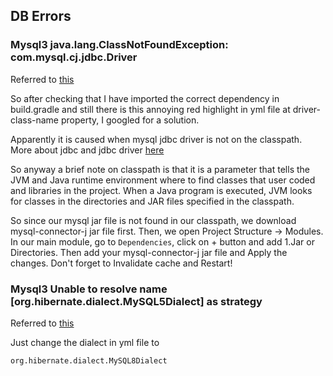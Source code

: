 ## DB Errors
### Mysql3 java.lang.ClassNotFoundException: com.mysql.cj.jdbc.Driver
Referred to [this](https://velog.io/@nasubeeni/Spring%EC%8A%A4%ED%94%84%EB%A7%81-java.lang.ClassNotFoundException-com.mysql.cj.jdbc.Driver)

So after checking that I have imported the correct dependency in build.gradle and still there is this annoying red highlight in yml file at
driver-class-name property, I googled for a solution.

Apparently it is caused when mysql jdbc driver is not on the classpath. More about jdbc and jdbc driver [here](https://github.com/brian6484/CSKnowledge/blob/main/Database/JDBC%20%26%20JDBC%20Driver.md)

So anyway a brief note on classpath is that it is a parameter that tells the JVM and Java runtime environment where to find classes that
user coded and libraries in the project. When a Java program is executed, JVM looks for classes in the directories and JAR files specified
in the classpath.

So since our mysql jar file is not found in our classpath, we download mysql-connector-j jar file first. Then, we open Project Structure ->
Modules. In our main module, go to `Dependencies`, click on + button and add 1.Jar or Directories. Then add your mysql-connector-j jar file and
Apply the changes. Don't forget to Invalidate cache and Restart!

### Mysql3 Unable to resolve name [org.hibernate.dialect.MySQL5Dialect] as strategy
Referred to [this](https://velog.io/@yesue/SpringBoot-Failed-to-initialize-JPA-EntityManagerFactory-Unable-to-create-requested-service-...-due-to-Unable-to-resolve-name-org.hibernate.dialect.MySQL5InnoDBDialect-as-strategy-...-%EC%97%90%EB%9F%AC)

Just change the dialect in yml file to 
```
org.hibernate.dialect.MySQL8Dialect
```

